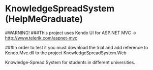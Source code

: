 KnowledgeSpreadSystem (HelpMeGraduate)
==============

#WARNING!
###This project uses Kendo UI for ASP.NET MVC -> http://www.telerik.com/aspnet-mvc

###In order to test it you must download the trial and add reference to Kendo.Mvc.dll to the project KnowledgeSpreadSystem.Web

Knowledge-Spread System for students in different universities.
